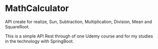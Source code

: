# MathCalculator

API create for realize, Sun, Subtraction, Multiplication, Division, Mean and SquareRoot.

This is a simple API Rest through of one Udemy course and for my studies in the technology with SpringBoot.
